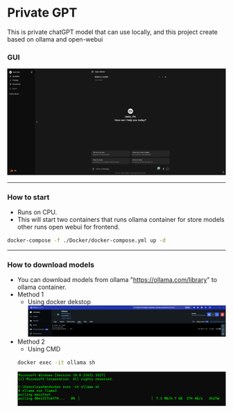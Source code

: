 # Private GPT

This is private chatGPT model that can use locally, and this project create based on ollama and open-webui

### GUI
![alt text](imgs/img-1.png)

---

### How to start 
* Runs on CPU.
* This will start two containers that runs ollama container for store models other runs open webui for frontend.
~~~sh
docker-compose -f ./Docker/docker-compose.yml up -d 
~~~

---

### How to download models
* You can download models from ollama "https://ollama.com/library" to ollama container.
* Method 1
    * Using docker dekstop
    ![alt text](imgs/img-2.png)
* Method 2
    * Using CMD
    ~~~sh
    docker exec -it ollama sh
    ~~~
    ![alt text](imgs/img-3.png)
